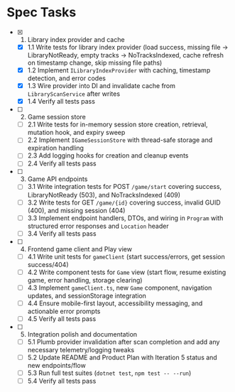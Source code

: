 # Spec Tasks

- [x] 1. Library index provider and cache
  - [x] 1.1 Write tests for library index provider (load success, missing file → LibraryNotReady, empty tracks → NoTracksIndexed, cache refresh on timestamp change, skip missing file paths)
  - [x] 1.2 Implement `ILibraryIndexProvider` with caching, timestamp detection, and error codes
  - [x] 1.3 Wire provider into DI and invalidate cache from `LibraryScanService` after writes
  - [x] 1.4 Verify all tests pass

- [ ] 2. Game session store
  - [ ] 2.1 Write tests for in-memory session store creation, retrieval, mutation hook, and expiry sweep
  - [ ] 2.2 Implement `IGameSessionStore` with thread-safe storage and expiration handling
  - [ ] 2.3 Add logging hooks for creation and cleanup events
  - [ ] 2.4 Verify all tests pass

- [ ] 3. Game API endpoints
  - [ ] 3.1 Write integration tests for POST `/game/start` covering success, LibraryNotReady (503), and NoTracksIndexed (409)
  - [ ] 3.2 Write tests for GET `/game/{id}` covering success, invalid GUID (400), and missing session (404)
  - [ ] 3.3 Implement endpoint handlers, DTOs, and wiring in `Program` with structured error responses and `Location` header
  - [ ] 3.4 Verify all tests pass

- [ ] 4. Frontend game client and Play view
  - [ ] 4.1 Write unit tests for `gameClient` (start success/errors, get session success/404)
  - [ ] 4.2 Write component tests for `Game` view (start flow, resume existing game, error handling, storage clearing)
  - [ ] 4.3 Implement `gameClient.ts`, new `Game` component, navigation updates, and sessionStorage integration
  - [ ] 4.4 Ensure mobile-first layout, accessibility messaging, and actionable error prompts
  - [ ] 4.5 Verify all tests pass

- [ ] 5. Integration polish and documentation
  - [ ] 5.1 Plumb provider invalidation after scan completion and add any necessary telemetry/logging tweaks
  - [ ] 5.2 Update README and Product Plan with Iteration 5 status and new endpoints/flow
  - [ ] 5.3 Run full test suites (`dotnet test`, `npm test -- --run`)
  - [ ] 5.4 Verify all tests pass

